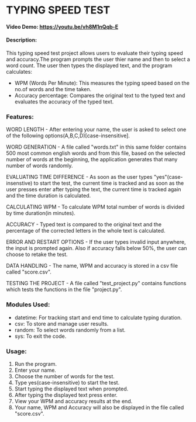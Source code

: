 # TYPING SPEED TEST
#### Video Demo: <https://youtu.be/vh8M1nQqb-E>
#### Description:
This typing speed test project allows users to evaluate their typing speed and accuracy.The program prompts the user thier name and then to select a word count. The user then types the displayed text, and the program calculates:
- WPM (Words Per Minute): This measures the typing speed based on the no.of words and the time taken.
- Accuracy percentage: Compares the original text to the typed text and evaluates the accuracy of the typed text.

### Features:
WORD LENGTH - After entering your name, the user is asked to select one of the following options(A,B,C,D)[case-insensitive].

WORD GENERATION - A file called "words.txt" in this same folder contains 500 most common english words and from this file, based on the selected number of words at the beginning, the application generates that many number of words randomly.

EVALUATING TIME DIFFERENCE - As soon as the user types "yes"(case-insenstive) to start the test, the current time is tracked and as soon as the user presses enter after typing the text, the current time is tracked again and the time duration is calculated.

CALCULATING WPM - To calculate WPM total number of words is divided by time duration(in minutes).

ACCURACY - Typed text is compared to the original text and the percentage of the corrected letters in the whole text is calculated.

ERROR AND RESTART OPTIONS - If the user types invalid input anywhere, the input is prompted again. Also if accuracy falls below 50%, the user can choose to retake the test.

DATA HANDLING - The name, WPM and accuracy is stored in a csv file called "score.csv".

TESTING THE PROJECT - A file called "test_project.py" contains functions which tests the functions in the file "project.py".

### Modules Used:
- datetime: For tracking start and end time to calculate typing duration.
- csv: To store and manage user results.
- random: To select words randomly from a list.
- sys: To exit the code.

### Usage:
1. Run the program.
2. Enter your name.
3. Choose the number of words for the test.
4. Type yes(case-insensitive) to start the test.
5. Start typing the displayed text when prompted.
6. After typing the displayed text press enter.
7. View your WPM and accuracy results at the end.
8. Your name, WPM and Accuracy will also be displayed in the file called "score.csv".
